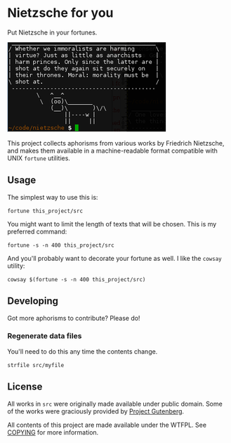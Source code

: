 # Nietzsche for you #

Put Nietzsche in your fortunes.

![Sample screenshot](./screenshot.png)

This project collects aphorisms from various works by Friedrich Nietzsche, and makes them available in a machine-readable format compatible with UNIX `fortune` utilities.

## Usage ##

The simplest way to use this is:

    fortune this_project/src

You might want to limit the length of texts that will be chosen.
This is my preferred command:

    fortune -s -n 400 this_project/src

And you'll probably want to decorate your fortune as well.
I like the `cowsay` utility:

    cowsay $(fortune -s -n 400 this_project/src)

## Developing ##

Got more aphorisms to contribute?
Please do!

### Regenerate data files ###

You'll need to do this any time the contents change.

    strfile src/myfile

## License ##

All works in `src` were originally made available under public domain.
Some of the works were graciously provided by [Project Gutenberg](http://www.gutenberg.org).

All contents of this project are made available under the WTFPL.
See [COPYING](./COPYING) for more information.
